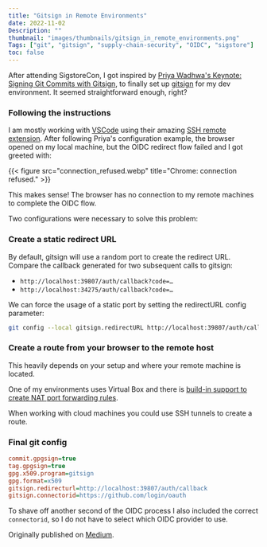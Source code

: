 ```yaml
---
title: "Gitsign in Remote Environments"
date: 2022-11-02
Description: ""
thumbnail: "images/thumbnails/gitsign_in_remote_environments.png"
Tags: ["git", "gitsign", "supply-chain-security", "OIDC", "sigstore"]
toc: false
---
```


After attending SigstoreCon, I got inspired by
[Priya Wadhwa's Keynote: Signing Git Commits with Gitsign](https://www.youtube.com/watch?v=2c70PIFynBg),
to finally set up [gitsign](https://github.com/sigstore/gitsign) for my dev environment. It seemed straightforward enough, right?

### Following the instructions

I am mostly working with [VSCode](https://code.visualstudio.com/) using their amazing [SSH remote extension](https://code.visualstudio.com/docs/remote/ssh). After following Priya's configuration example, the browser opened on my local machine, but the OIDC redirect flow failed and I got greeted with:

{{< figure src="connection_refused.webp" title="Chrome: connection refused." >}}

This makes sense! The browser has no connection to my remote machines to complete the OIDC flow.

Two configurations were necessary to solve this problem:

### Create a static redirect URL
By default, gitsign will use a random port to create the redirect URL. Compare the callback generated for two subsequent calls to gitsign:

+ `http://localhost:39807/auth/callback?code=…`
+ `http://localhost:34275/auth/callback?code=…`

We can force the usage of a static port by setting the redirectURL config parameter:

```sh
git config --local gitsign.redirectURL http://localhost:39807/auth/callback
```

### Create a route from your browser to the remote host

This heavily depends on your setup and where your remote machine is located.

One of my environments uses Virtual Box and there is [build-in support to create NAT port forwarding rules](https://www.virtualbox.org/manual/UserManual.html#natforward).

When working with cloud machines you could use SSH tunnels to create a route.

### Final git config

```ini
commit.gpgsign=true
tag.gpgsign=true
gpg.x509.program=gitsign
gpg.format=x509
gitsign.redirecturl=http://localhost:39807/auth/callback
gitsign.connectorid=https://github.com/login/oauth
```

To shave off another second of the OIDC process I also included the correct `connectorid`, so I do not have to select which OIDC provider to use.

Originally published on [Medium](https://medium.com/@datosh18/gitsign-in-remote-environments-6f40f47d289f).
